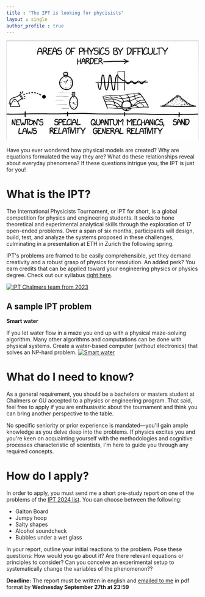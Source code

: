 ```yaml
---
title : "The IPT is looking for phycisists"
layout : single
author_profile : true
---
```

![What they never tell you during undergrad](../assets/images/physics-hardness-meme.jpg)

Have you ever wondered how physical models are created? Why are equations formulated the way they are? What do these relationships reveal about everyday phenomena? If these questions intrigue you, the IPT is just for you!
# What is the IPT?
The International Physicists Tournament, or IPT for short, is a global competition for physics and engineering students. It seeks to hone theoretical and experimental analytical skills through the exploration of 17 open-ended problems. Over a span of six months, participants will design, build, test, and analyze the systems proposed in these challenges, culminating in a presentation at ETH in Zurich the following spring.

IPT's problems are framed to be easily comprehensible, yet they demand creativity and a robust grasp of physics for resolution. An added perk? You earn credits that can be applied toward your engineering physics or physics degree. Check out our syllabus [right here](../assets/IPT_course_syllabus.pdf).

[![IPT Chalmers team from 2023](https://img.youtube.com/vi/kD28edrq_dY/0.jpg)](https://www.youtube.com/watch?v=kD28edrq_dY)
## A sample IPT problem
**Smart water**

If you let water flow in a maze you end up with a physical maze-solving algorithm. Many other algorithms and computations can be done with physical systems. Create a water-based computer (without electronics) that solves an NP-hard problem.
[![Smart water](https://img.youtube.com/vi/81ebWToAnvA/0.jpg)](https://www.youtube.com/watch?v=81ebWToAnvA)

# What do I need to know?

As a general requirement, you should be a bachelors or masters student at Chalmers or GU accepted to a physics or engineering program. That said, feel free to apply if you are enthusiastic about the tournament and think you can bring another perspective to the table.

No specific seniority or prior experience is mandated—you'll gain ample knowledge as you delve deep into the problems. If physics excites you and you're keen on acquainting yourself with the methodologies and cognitive processes characteristic of scientists, I'm here to guide you through any required concepts.

# How do I apply?

In order to apply, you must send me a short pre-study report on one of the problems of the [IPT 2024 list](https://iptnet.info/wp-content/uploads/2023/09/problem-list24.pdf). You can choose between the following: 
* Galton Board 
* Jumpy hoop 
* Salty shapes 
* Alcohol soundcheck 
* Bubbles under a wet glass

In your report, outline your initial reactions to the problem. Pose these questions: How would you go about it? Are there relevant equations or principles to consider? Can you conceive an experimental setup to systematically change the variables of the phenomenon??

**Deadline:** The report must be written in english and [emailed to me](mailto:vhgonzalezsa@gmail.com) in pdf format by **Wednesday September 27th at 23:59**
